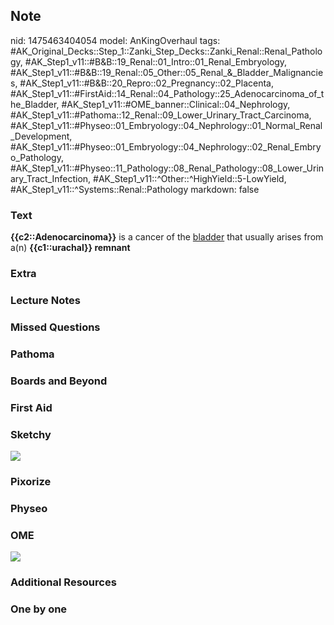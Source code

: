 ## Note
nid: 1475463404054
model: AnKingOverhaul
tags: #AK_Original_Decks::Step_1::Zanki_Step_Decks::Zanki_Renal::Renal_Pathology, #AK_Step1_v11::#B&B::19_Renal::01_Intro::01_Renal_Embryology, #AK_Step1_v11::#B&B::19_Renal::05_Other::05_Renal_&_Bladder_Malignancies, #AK_Step1_v11::#B&B::20_Repro::02_Pregnancy::02_Placenta, #AK_Step1_v11::#FirstAid::14_Renal::04_Pathology::25_Adenocarcinoma_of_the_Bladder, #AK_Step1_v11::#OME_banner::Clinical::04_Nephrology, #AK_Step1_v11::#Pathoma::12_Renal::09_Lower_Urinary_Tract_Carcinoma, #AK_Step1_v11::#Physeo::01_Embryology::04_Nephrology::01_Normal_Renal_Development, #AK_Step1_v11::#Physeo::01_Embryology::04_Nephrology::02_Renal_Embryo_Pathology, #AK_Step1_v11::#Physeo::11_Pathology::08_Renal_Pathology::08_Lower_Urinary_Tract_Infection, #AK_Step1_v11::^Other::^HighYield::5-LowYield, #AK_Step1_v11::^Systems::Renal::Pathology
markdown: false

### Text
<div>
  <b>{{c2::Adenocarcinoma}}</b> is a cancer of the <u>bladder</u>
  that usually arises from a(n) <b>{{c1::urachal}} remnant</b>
</div>

### Extra


### Lecture Notes


### Missed Questions


### Pathoma


### Boards and Beyond


### First Aid


### Sketchy
<img src="Screen%20Shot%202019-12-02%20at%204.36.56%20PM.png">

### Pixorize


### Physeo


### OME
<div class="ome-widget">
  <a href=
  "https://onlinemeded.org/spa/nephrology?ref=anki"><img src=
  "_OME_AnkiFlashcards_Topic_5.png"></a>
</div>

### Additional Resources


### One by one

